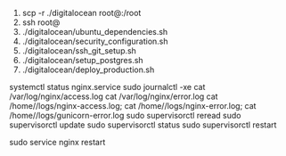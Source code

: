 1) scp -r ./digitalocean root@<ipaddress>:/root
2) ssh root@<ipaddress>
3) ./digitalocean/ubuntu_dependencies.sh
4) ./digitalocean/security_configuration.sh
5) ./digitalocean/ssh_git_setup.sh
6) ./digitalocean/setup_postgres.sh
7) ./digitalocean/deploy_production.sh


systemctl status nginx.service
sudo journalctl -xe
cat /var/log/nginx/access.log
cat  /var/log/nginx/error.log
cat /home/<application>/logs/nginx-access.log;
cat /home/<application>/logs/nginx-error.log;
cat /home/<application>/logs/gunicorn-error.log
sudo supervisorctl reread
sudo supervisorctl update
sudo supervisorctl status <application>
sudo supervisorctl restart <application>

sudo service nginx restart


 
 
